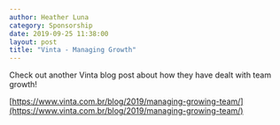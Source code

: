 ```yaml
---
author: Heather Luna
category: Sponsorship
date: 2019-09-25 11:38:00
layout: post
title: "Vinta - Managing Growth"
---
```


Check out another Vinta blog post about how they have dealt with team growth!

[https://www.vinta.com.br/blog/2019/managing-growing-team/](https://www.vinta.com.br/blog/2019/managing-growing-team/)
